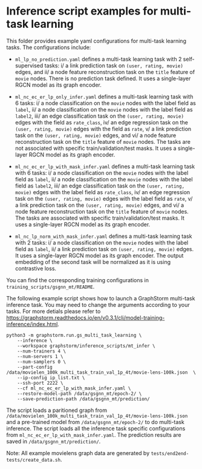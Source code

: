 # Inference script examples for multi-task learning
This folder provides example yaml configurations for multi-task learning tasks. The configurations include:

  * ``ml_lp_no_prediction.yaml`` defines a multi-task learning task with 2 self-supervised tasks: i/ a link prediction task on ``(user, rating, movie)`` edges, and ii/ a node feature reconstruction task on the ``title`` feature of ``movie`` nodes. There is no prediction task defined. It uses a single-layer RGCN model as its graph encoder.

  * ``ml_nc_ec_er_lp_only_infer.yaml`` defines a multi-task learning task with 6 tasks: i/ a node classification on the ``movie`` nodes with the label field as ``label``, ii/ a node classification on the ``movie`` nodes with the label field as ``label2``, iii/ an edge classification task on the ``(user, rating, movie)`` edges with the field as ``rate_class``, iv/ an edge regression task on the ``(user, rating, movie)`` edges with the field as ``rate``, v/ a link prediction task on the ``(user, rating, movie)`` edges, and vi/ a node feature reconstruction task on the ``title`` feature of ``movie`` nodes. The tasks are not associated with specific train/validation/test masks. It uses a single-layer RGCN model as its graph encoder.

  * ``ml_nc_ec_er_lp_with_mask_infer.yaml`` defines a multi-task learning task with 6 tasks: i/ a node classification on the ``movie`` nodes with the label field as ``label``, ii/ a node classification on the ``movie`` nodes with the label field as ``label2``, iii/ an edge classification task on the ``(user, rating, movie)`` edges with the label field as ``rate_class``, iv/ an edge regression task on the ``(user, rating, movie)`` edges with the label field as ``rate``, v/ a link prediction task on the ``(user, rating, movie)`` edges, and vi/ a node feature reconstruction task on the ``title`` feature of ``movie`` nodes. The tasks are associated with specific train/validation/test masks. It uses a single-layer RGCN model as its graph encoder.

  * ``ml_nc_lp_norm_with_mask_infer.yaml`` defines a multi-task learning task with 2 tasks: i/ a node classification on the ``movie`` nodes with the label field as ``label``, ii/ a link prediction task on ``(user, rating, movie)`` edges. It uses a single-layer RGCN model as its graph encoder. The output embedding of the second task will be normalized as it is using contrastive loss.

You can find the corresponding training configurations in ``training_scripts/gsgnn_mt/README``.

The following example script shows how to launch a GraphStorm multi-task inference task.
You may need to change the arguments according to your tasks.
For more detials please refer to https://graphstorm.readthedocs.io/en/v0.3.1/cli/model-training-inference/index.html.

```
python3 -m graphstorm.run.gs_multi_task_learning \
    --inference \
    --workspace graphstorm/inference_scripts/mt_infer \
    --num-trainers 4 \
    --num-servers 1 \
    --num-samplers 0 \
    --part-config /data/movielen_100k_multi_task_train_val_1p_4t/movie-lens-100k.json  \
    --ip-config ip_list.txt \
    --ssh-port 2222 \
    --cf ml_nc_ec_er_lp_with_mask_infer.yaml \
    --restore-model-path /data/gsgnn_mt/epoch-2/ \
    --save-prediction-path /data/gsgnn_mt/prediction/
```

The script loads a paritioned graph from ``/data/movielen_100k_multi_task_train_val_1p_4t/movie-lens-100k.json``
and a pre-trained model from ``/data/gsgnn_mt/epoch-2/`` to do multi-task inference.
The script loads all the inference task specific configurations from ``ml_nc_ec_er_lp_with_mask_infer.yaml``.
The prediction results are saved in ``/data/gsgnn_mt/prediction/``.

Note: All example movielens graph data are generated by ``tests/end2end-tests/create_data.sh``.
